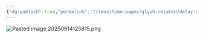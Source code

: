 ```yaml
---
{"dg-publish":true,"permalink":"/items/tome-pages/glyph-related/delay-glyph/"}
---
```


![Pasted image 20250914125815.png](/img/user/items/tome%20pages/image%20files/Pasted%20image%2020250914125815.png)